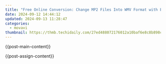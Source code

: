 ```yaml
---
title: "Free Online Conversion: Change MP2 Files Into WMV Format with Ease - Movavi"
date: 2024-09-12 14:44:12
updated: 2024-09-13 11:28:47
categories:
  - movavi
thumbnail: https://thmb.techidaily.com/27ed488072176012a10baf6e8c8b898cb859756da493550354750054c99fba0b.jpg
---
```


{{post-main-content}}

<ins class="adsbygoogle"
     style="display:block"
     data-ad-format="autorelaxed"
     data-ad-client="ca-pub-7571918770474297"
     data-ad-slot="1223367746"></ins>

{{post-assign-content}}

<ins class="adsbygoogle"
     style="display:block"
     data-ad-client="ca-pub-7571918770474297"
     data-ad-slot="8358498916"
     data-ad-format="auto"
     data-full-width-responsive="true"></ins>
